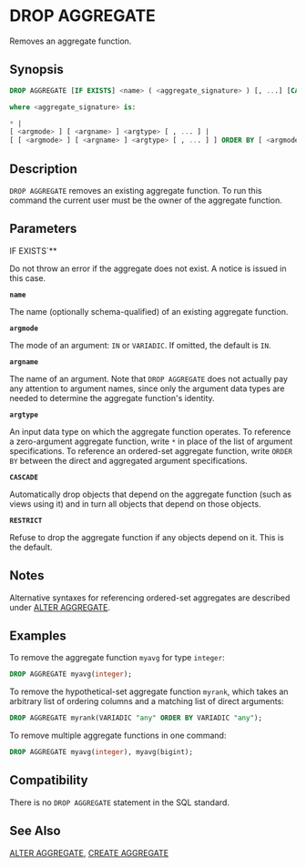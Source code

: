 # DROP AGGREGATE

Removes an aggregate function.

## Synopsis

```sql
DROP AGGREGATE [IF EXISTS] <name> ( <aggregate_signature> ) [, ...] [CASCADE | RESTRICT]

where <aggregate_signature> is:

* |
[ <argmode> ] [ <argname> ] <argtype> [ , ... ] |
[ [ <argmode> ] [ <argname> ] <argtype> [ , ... ] ] ORDER BY [ <argmode> ] [ <argname> ] <argtype> [ , ... ]
```

## Description

`DROP AGGREGATE` removes an existing aggregate function. To run this command the current user must be the owner of the aggregate function.

## Parameters

IF EXISTS`**

Do not throw an error if the aggregate does not exist. A notice is issued in this case.

**`name`**

The name (optionally schema-qualified) of an existing aggregate function.

**`argmode`**

The mode of an argument: `IN` or `VARIADIC`. If omitted, the default is `IN`.

**`argname`**

The name of an argument. Note that `DROP AGGREGATE` does not actually pay any attention to argument names, since only the argument data types are needed to determine the aggregate function's identity.

**`argtype`**

An input data type on which the aggregate function operates. To reference a zero-argument aggregate function, write `*` in place of the list of argument specifications. To reference an ordered-set aggregate function, write `ORDER BY` between the direct and aggregated argument specifications.

**`CASCADE`**

Automatically drop objects that depend on the aggregate function (such as views using it) and in turn all objects that depend on those objects.

**`RESTRICT`**

Refuse to drop the aggregate function if any objects depend on it. This is the default.

## Notes

Alternative syntaxes for referencing ordered-set aggregates are described under [ALTER AGGREGATE](/docs/sql-statements/sql-stmt-alter-aggregate.md).

## Examples

To remove the aggregate function `myavg` for type `integer`:

```sql
DROP AGGREGATE myavg(integer);
```

To remove the hypothetical-set aggregate function `myrank`, which takes an arbitrary list of ordering columns and a matching list of direct arguments:

```sql
DROP AGGREGATE myrank(VARIADIC "any" ORDER BY VARIADIC "any");
```

To remove multiple aggregate functions in one command:

```sql
DROP AGGREGATE myavg(integer), myavg(bigint);
```

## Compatibility

There is no `DROP AGGREGATE` statement in the SQL standard.

## See Also

[ALTER AGGREGATE](/docs/sql-statements/sql-stmt-alter-aggregate.md), [CREATE AGGREGATE](/docs/sql-statements/sql-stmt-create-aggregate.md)



